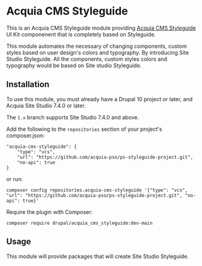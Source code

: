 Acquia CMS Styleguide
====

This is an Acquia CMS Styleguide module providing [Acquia CMS Styleguide](https://www.acquia.com/products-services/acquia-cohesion) UI Kit componenent that is completely based on Styleguide.

This module automates the necessary of changing components, custom styles based on user design's colors and typography. By introducing Site Studio Styleguide. All the components, custom styles colors and typography would be based on Site studio Styleguide.

## Installation

To use this module, you must already have a Drupal 10 project or later, and Acquia Site Studio 7.4.0 or later.

The `1.x` branch supports Site Studio 7.4.0 and above.

Add the following to the `repositories` section of your project's composer.json:

```
"acquia-cms-styleguide": {
    "type": "vcs",
    "url": "https://github.com/acquia-pso/ps-styleguide-project.git",
    "no-api": true
}
```

or run:

```
composer config repositories.acquia-cms-styleguide '{"type": "vcs", "url": "https://github.com/acquia-pso/ps-styleguide-project.git", "no-api": true}'
```

Require the plugin with Composer:

`composer require drupal/acquia_cms_styleguide:dev-main`

## Usage

This module will provide packages that will create Site Studio Styleguide.
